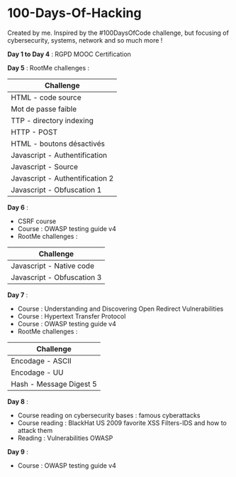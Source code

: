 # 100-Days-Of-Hacking
Created by me. Inspired by the #100DaysOfCode challenge, but focusing of cybersecurity, systems, network and so much more !

**Day 1 to Day 4** : RGPD MOOC Certification
 
**Day 5** : RootMe challenges :   

| Challenge                       | 
| ------------------------------- | 
| HTML - code source              | 
| Mot de passe faible             | 
| TTP - directory indexing        | 
| HTTP - POST                     | 
| HTML - boutons désactivés       | 
| Javascript - Authentification   | 
| Javascript - Source             | 
| Javascript - Authentification 2 |
| Javascript - Obfuscation 1      |

**Day 6** : 
* CSRF course  
* Course : OWASP testing guide v4  
* RootMe challenges :     

| Challenge                       | 
| ------------------------------- | 
| Javascript - Native code              | 
| Javascript - Obfuscation 3             | 


**Day 7** : 
* Course : Understanding and Discovering Open Redirect Vulnerabilities  
* Course : Hypertext Transfer Protocol  
* Course : OWASP testing guide v4  
* RootMe challenges :  

| Challenge                       | 
| ------------------------------- | 
|  	Encodage - ASCII|
|Encodage - UU|
|Hash - Message Digest 5              | 

**Day 8** :  
* Course reading on cybersecurity bases : famous cyberattacks  
* Course reading : BlackHat US 2009 favorite XSS Filters-IDS and how to attack them  
* Reading : Vulnerabilities OWASP  

**Day 9** :  
* Course : OWASP testing guide v4  
